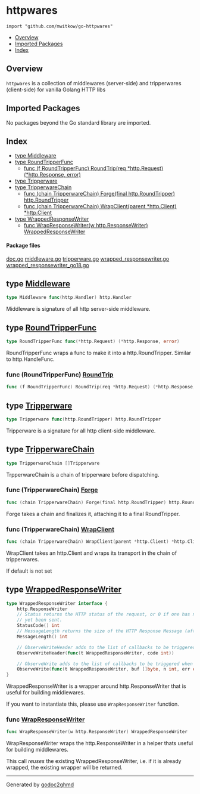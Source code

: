 # httpwares
`import "github.com/mwitkow/go-httpwares"`

* [Overview](#pkg-overview)
* [Imported Packages](#pkg-imports)
* [Index](#pkg-index)

## <a name="pkg-overview">Overview</a>
`httpwares` is a collection of middlewares (server-side) and tripperwares (client-side) for vanilla Golang HTTP libs

## <a name="pkg-imports">Imported Packages</a>

No packages beyond the Go standard library are imported.

## <a name="pkg-index">Index</a>
* [type Middleware](#Middleware)
* [type RoundTripperFunc](#RoundTripperFunc)
  * [func (f RoundTripperFunc) RoundTrip(req \*http.Request) (\*http.Response, error)](#RoundTripperFunc.RoundTrip)
* [type Tripperware](#Tripperware)
* [type TripperwareChain](#TripperwareChain)
  * [func (chain TripperwareChain) Forge(final http.RoundTripper) http.RoundTripper](#TripperwareChain.Forge)
  * [func (chain TripperwareChain) WrapClient(parent \*http.Client) \*http.Client](#TripperwareChain.WrapClient)
* [type WrappedResponseWriter](#WrappedResponseWriter)
  * [func WrapResponseWriter(w http.ResponseWriter) WrappedResponseWriter](#WrapResponseWriter)

#### <a name="pkg-files">Package files</a>
[doc.go](./doc.go) [middleware.go](./middleware.go) [tripperware.go](./tripperware.go) [wrapped_responsewriter.go](./wrapped_responsewriter.go) [wrapped_responsewriter_go18.go](./wrapped_responsewriter_go18.go) 

## <a name="Middleware">type</a> [Middleware](./middleware.go#L6)
``` go
type Middleware func(http.Handler) http.Handler
```
Middleware is signature of all http server-side middleware.

## <a name="RoundTripperFunc">type</a> [RoundTripperFunc](./tripperware.go#L6)
``` go
type RoundTripperFunc func(*http.Request) (*http.Response, error)
```
RoundTripperFunc wraps a func to make it into a http.RoundTripper. Similar to http.HandleFunc.

### <a name="RoundTripperFunc.RoundTrip">func</a> (RoundTripperFunc) [RoundTrip](./tripperware.go#L8)
``` go
func (f RoundTripperFunc) RoundTrip(req *http.Request) (*http.Response, error)
```

## <a name="Tripperware">type</a> [Tripperware](./tripperware.go#L13)
``` go
type Tripperware func(http.RoundTripper) http.RoundTripper
```
Tripperware is a signature for all http client-side middleware.

## <a name="TripperwareChain">type</a> [TripperwareChain](./tripperware.go#L16)
``` go
type TripperwareChain []Tripperware
```
TrpperwareChain is a chain of tripperware before dispatching.

### <a name="TripperwareChain.Forge">func</a> (TripperwareChain) [Forge](./tripperware.go#L19)
``` go
func (chain TripperwareChain) Forge(final http.RoundTripper) http.RoundTripper
```
Forge takes a chain and finalizes it, attaching it to a final RoundTripper.

### <a name="TripperwareChain.WrapClient">func</a> (TripperwareChain) [WrapClient](./tripperware.go#L30)
``` go
func (chain TripperwareChain) WrapClient(parent *http.Client) *http.Client
```
WrapClient takes an http.Client and wraps its transport in the chain of tripperwares.

If default is not set

## <a name="WrappedResponseWriter">type</a> [WrappedResponseWriter](./wrapped_responsewriter.go#L19-L32)
``` go
type WrappedResponseWriter interface {
    http.ResponseWriter
    // Status returns the HTTP status of the request, or 0 if one has not
    // yet been sent.
    StatusCode() int
    // MessageLength returns the size of the HTTP Response Message (after headers), as returned to the client.
    MessageLength() int

    // ObserveWriteHeader adds to the list of callbacks to be triggered when WriteHeader is executed.
    ObserveWriteHeader(func(t WrappedResponseWriter, code int))

    // ObserveWrite adds to the list of callbacks to be triggered when a Write() is executed.
    ObserveWrite(func(t WrappedResponseWriter, buf []byte, n int, err error))
}
```
WrappedResponseWriter is a wrapper around http.ResponseWriter that is useful for building middlewares.

If you want to instantiate this, please use `WrapResponseWriter` function.

### <a name="WrapResponseWriter">func</a> [WrapResponseWriter](./wrapped_responsewriter.go#L9)
``` go
func WrapResponseWriter(w http.ResponseWriter) WrappedResponseWriter
```
WrapResponseWriter wraps the http.ResponseWriter in a helper thats useful for building middlewares.

This call *reuses* the existing WrappedResponseWriter, i.e. if it is already wrapped, the existing wrapper will be
returned.

- - -
Generated by [godoc2ghmd](https://github.com/GandalfUK/godoc2ghmd)